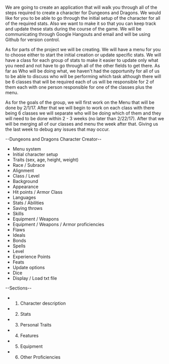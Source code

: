 We are going to create an application that will walk you through all of the steps required to create a character for Dungeons and Dragons.﻿﻿﻿﻿﻿﻿﻿﻿﻿﻿﻿ We would like for you to be able to go through the initial setup of the character for all of the required stats. Also we want to make it so that you can keep track and update these stats during the course of the game. We will be communicating through Google Hangouts and email and will be using Github for version control.

As for parts of the project we will be creating. We will have a menu for you to choose either to start the initial creation or update specific stats. We will have a class for each group of stats to make it easier to update only what you need and not have to go through all of the other fields to get there. As far as Who will be doing what, we haven't had the opportunity for all of us to be able to discuss who will be performing which task although there will be 6 classes that will be required each of us will be responsible for 2 of them each with one person responsible for one of the classes plus the menu.

As for the goals of the group, we will first work on the Menu that will be done by 2/1/17. After that we will begin to work on each class with there being 6 classes we will separate who will be doing which of them and they will need to be done within 2 - 3 weeks (no later than 2/22/17).  After that we will be merging all of our classes and menu the week after that. Giving us the last week to debug any issues that may occur.

--Dungeons and Dragons Character Creator--
- Menu system
- Initial character setup
- Traits (sex, age, height, weight)
- Race / Subrace
- Alignment
- Class / Level
- Background
- Appearance 
- Hit points / Armor Class 
- Languages
- Stats / Abilities
- Saving throws
- Skills
- Equipment / Weapons
- Equipment / Weapons / Armor proficiencies 
- Flaws
- Ideals 
- Bonds
- Spells
- Level
- Experience Points
- Feats
- Update options
- Dice
- Display / Load txt file

--Sections--
- 1. Character description
- 2. Stats
- 3. Personal Traits
- 4. Features
- 5. Equipment
- 6. Other Proficiencies
